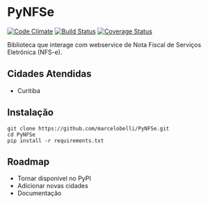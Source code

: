 # PyNFSe
[![Code Climate](https://codeclimate.com/github/marcelobelli/PyNFSe/badges/gpa.svg)](https://codeclimate.com/github/marcelobelli/PyNFSe)
[![Build Status](https://travis-ci.org/marcelobelli/PyNFSe.svg?branch=master)](https://travis-ci.org/marcelobelli/PyNFSe)
[![Coverage Status](https://coveralls.io/repos/github/marcelobelli/PyNFSe/badge.svg?branch=master)](https://coveralls.io/github/marcelobelli/PyNFSe?branch=master)

Biblioteca  que interage com webservice de Nota Fiscal de Serviços Eletrônica (NFS-e).

## Cidades Atendidas

* Curitiba

## Instalação 

```console
git clone https://github.com/marcelobelli/PyNFSe.git
cd PyNFSe
pip install -r requirements.txt
```

## Roadmap

* Tornar disponível no PyPI
* Adicionar novas cidades
* Documentação